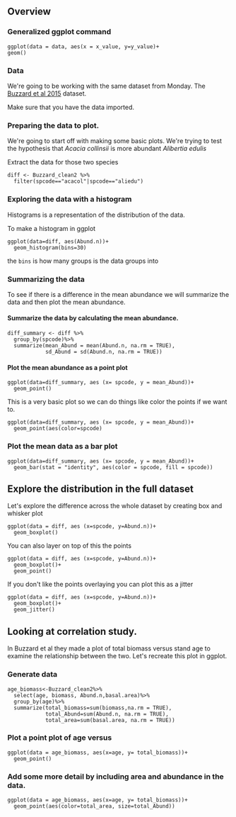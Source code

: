 ## Overview

### Generalized ggplot command

```{R}
ggplot(data = data, aes(x = x_value, y=y_value)+
geom()
```

### Data

We're going to be working with the same dataset from Monday.  The [Buzzard et al 2015](https://besjournals.onlinelibrary.wiley.com/doi/10.1111/1365-2435.12579) dataset.  

Make sure that you have the data imported.

### Preparing the data to plot.

We're going to start off with making some basic plots.  We're trying to test the hypothesis that *Acacia collinsii* is more abundant *Alibertia edulis*

Extract the data for those two species
```{R}
diff <- Buzzard_clean2 %>%
  filter(spcode=="acacol"|spcode=="aliedu")
```

### Exploring the data with a histogram

Histograms is a representation of the distribution of the data.

To make a histogram in ggplot
```{R}
ggplot(data=diff, aes(Abund.n))+
  geom_histogram(bins=30)
```
the `bins` is how many groups is the data groups into

### Summarizing the data

To see if there is a difference in the mean abundance we will summarize the data and then plot the mean abundance.

#### Summarize the data by calculating the mean abundance.
```{R}
diff_summary <- diff %>%
  group_by(spcode)%>%
  summarize(mean_Abund = mean(Abund.n, na.rm = TRUE),
            sd_Abund = sd(Abund.n, na.rm = TRUE))
```            
#### Plot the mean abundance as a point plot
```{R}
ggplot(data=diff_summary, aes (x= spcode, y = mean_Abund))+
  geom_point()
```
This is a very basic plot so we can do things like color the points if we want to.
```{R}
ggplot(data=diff_summary, aes (x= spcode, y = mean_Abund))+
  geom_point(aes(color=spcode)
```
### Plot the mean data as a bar plot

```{R}
ggplot(data=diff_summary, aes (x= spcode, y = mean_Abund))+
  geom_bar(stat = "identity", aes(color = spcode, fill = spcode))
```

## Explore the distribution in the full dataset

Let's explore the difference across the whole dataset by creating box and whisker plot

```{R}
ggplot(data = diff, aes (x=spcode, y=Abund.n))+
  geom_boxplot()
```
You can also layer on top of this the points
```{R}
ggplot(data = diff, aes (x=spcode, y=Abund.n))+
  geom_boxplot()+
  geom_point()
```
If you don't like the points overlaying you can plot this as a jitter
```{R}
ggplot(data = diff, aes (x=spcode, y=Abund.n))+
  geom_boxplot()+
  geom_jitter()
```
## Looking at correlation study.

In Buzzard et al they made a plot of total biomass versus stand age to examine the relationship between the two.  Let's recreate this plot in ggplot.

### Generate data
```{R}
age_biomass<-Buzzard_clean2%>%
  select(age, biomass, Abund.n,basal.area)%>%
  group_by(age)%>%
  summarize(total_biomass=sum(biomass,na.rm = TRUE),
            total_Abund=sum(Abund.n, na.rm = TRUE),
            total_area=sum(basal.area, na.rm = TRUE))
```

### Plot a point plot of age versus 

```{R}
ggplot(data = age_biomass, aes(x=age, y= total_biomass))+
  geom_point()
```

### Add some more detail by including area and abundance in the data.
```{R}
ggplot(data = age_biomass, aes(x=age, y= total_biomass))+
  geom_point(aes(color=total_area, size=total_Abund))
```
